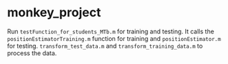 # monkey_project

Run `testFunction_for_students_MTb.m` for training and testing. It calls the `positionEstimatorTraining.m` function for training and `positionEstimator.m` for testing. 
`transform_test_data.m` and `transform_training_data.m` to process the data. 
